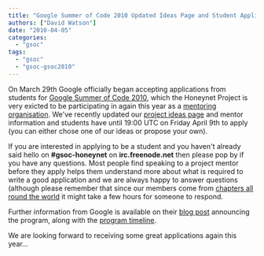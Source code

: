 ```yaml
---
title: "Google Summer of Code 2010 Updated Ideas Page and Student Applications Open"
authors: ["David Watson"]
date: "2010-04-05"
categories: 
  - "gsoc"
tags: 
  - "gsoc"
  - "gsoc-gsoc2010"
---
```


On March 29th Google officially began accepting applications from students for [Google Summer of Code 2010](http://socghop.appspot.com), which the Honeynet Project is very exicted to be participating in again this year as a [mentoring organisation](http://socghop.appspot.com/gsoc/program/accepted_orgs/google/gsoc2010). We've recently updated our [project ideas page](/gsoc/ideas) and mentor information and students have until 19:00 UTC on Friday April 9th to apply (you can either chose one of our ideas or propose your own).  
  
If you are interested in applying to be a student and you haven't already said hello on **#gsoc-honeynet** on **irc.freenode.net** then please pop by if you have any questions. Most people find speaking to a project mentor before they apply helps them understand more about what is required to write a good application and we are always happy to answer questions (although please remember that since our members come from [chapters all round the world](https://www3.honeynet.org/wp-content/uploads/attachments/projectmap.jpg) it might take a few hours for someone to respond.  
  
Further information from Google is available on their [blog post](http://google-opensource.blogspot.com/2010/03/students-apply-now-for-google-summer-of.html) announcing the program, along with the [program timeline](http://socghop.appspot.com/document/show/gsoc_program/google/gsoc2010/faqs#timeline).  
  
We are looking forward to receiving some great applications again this year...
